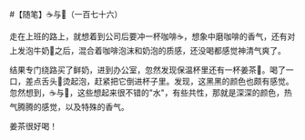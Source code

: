 #【随笔】☕️与🍵（一百七十六）

走在上班的路上，就想着到公司后要冲一杯咖啡☕️，想象中磨咖啡的香气，还有对上发泡牛奶🥛之后，混合着咖啡泡沫和奶泡的质感，还没喝都感觉神清气爽了。

结果专门绕路买了鲜奶，进到办公室，忽然发现保温杯里还有一杯姜茶🍵。喝了一口，差点舌头👅烫起泡，赶紧把它倒进杯子里。发现，这黑黑的颜色也颇有感觉。忽然想到，☕️与🍵，这些想起来很不错的"水"，有些共性，那就是深深的颜色，热气腾腾的感觉，以及特殊的香气。

姜茶很好喝！
